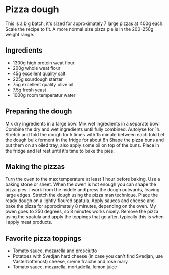 # Pizza dough

This is a big batch, it's sized for approximately 7 large pizzas at 400g each.
Scale the recipe to fit. A more normal size pizza pie is in the 200-250g weight
range.

## Ingredients

* 1300g   high protein weat flour
* 200g    whole weat flour
* 45g     excellent quality salt
* 225g    sourdough starter
* 75g     excellent quality olive oil
* 7.5g    fresh yeast
* 1000g   room temperatur water

## Preparing the dough

Mix dry ingredients in a large bowl
Mix wet ingredients in a separate bowl
Combine the dry and wet ingredients until fully combined.
Autolyse for 1h.
Stretch and fold the dough for 5 times with 15 minute between each fold
Let the dough bulk ferment in the fridge for about 8h
Shape the pizza buns and put them on an oiled tray, also apply some oil on top
of the buns. Place in the fridge and let rest until it's time to bake the
pies.

## Making the pizzas

Turn the oven to the max temperature at least 1 hour before baking. Use a
baking stone or sheet.
When the owen is hot enough you can shape the pizza pies.
I work from the middle and press the dough outwards, leaving large edges.
Stretch the dough using the pizza man technique.
Place the ready dough on a lightly floured spatula.
Apply sauces and cheese and bake the pizza for approximately 8 minutes,
depending on the oven. My owen goes to 250 degrees, so 8 minutes works nicely.
Remove the pizza using the spatula and apply the toppings that go after,
typically this is when I apply meat products.

## Favorite pizza toppings

* Tomato sauce, mozarella and prosciutto
* Potatoes with Svedjan hard cheese (in case you can't find Svedjan, use Västerbottenost) cheese, creme fraiche and rose mary
* Tomato sauce, mozarella, mortadella, lemon juice
